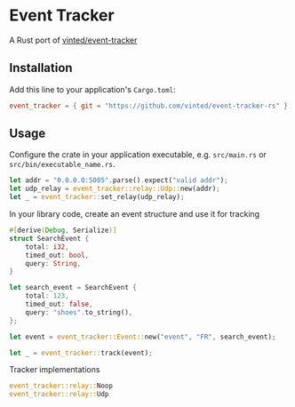# Event Tracker

A Rust port of [vinted/event-tracker](https://github.com/vinted/event-tracker)

## Installation

Add this line to your application's `Cargo.toml`:

```toml
event_tracker = { git = "https://github.com/vinted/event-tracker-rs" }
```

## Usage

Configure the crate in your application executable, e.g. `src/main.rs` or `src/bin/executable_name.rs`.

```rust
let addr = "0.0.0.0:5005".parse().expect("valid addr");
let udp_relay = event_tracker::relay::Udp::new(addr);
let _ = event_tracker::set_relay(udp_relay);
```

In your library code, create an event structure and use it for tracking

```rust
#[derive(Debug, Serialize)]
struct SearchEvent {
    total: i32,
    timed_out: bool,
    query: String,
}

let search_event = SearchEvent {
    total: 123,
    timed_out: false,
    query: "shoes".to_string(),
};

let event = event_tracker::Event::new("event", "FR", search_event);

let _ = event_tracker::track(event);
```

Tracker implementations

```rust
event_tracker::relay::Noop
event_tracker::relay::Udp
```
